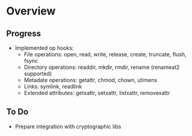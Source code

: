 # Overview

## Progress

- Implemented op hooks:
  - File operations: open, read, write, release, create, truncate, flush, fsync
  - Directory operations:  readdir, mkdir, rmdir, rename (renameat2 supported)
  - Metadate operations: getattr, chmod, chown, utimens
  - Links: symlink, readlink
  - Extended attributes: getxattr, setxattr, listxattr, removexattr

## To Do 

- Prepare integration with cryptographic libs
